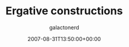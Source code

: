 ---
title: 'Ergative constructions'
posts: 5
hash: 't853'
author: 'galactonerd'
date: 2007-08-31T13:50:00+00:00
sources:
  - http://forums.tokipona.org/viewtopic.php%3Ft=853.html
---